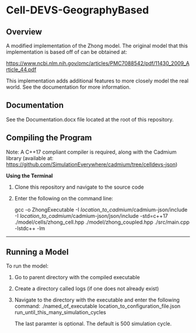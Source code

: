 Cell-DEVS-GeographyBased
===


Overview
----

A modified implementation of the Zhong model. The original model that this implementation is based off of can be obtained at:


https://www.ncbi.nlm.nih.gov/pmc/articles/PMC7088542/pdf/11430_2009_Article_44.pdf

This implementation adds additional features to more closely model the real world. See the documentation for more information.

Documentation
----

See the Documentation.docx file located at the root of this repository.

Compiling the Program
---

Note: A C++17 compliant compiler is required, along with the Cadmium library (available at: https://github.com/SimulationEverywhere/cadmium/tree/celldevs-json)

**Using the Terminal**

1. Clone this repository and navigate to the source code

2. Enter the following on the command line:

   gcc -o ZhongExecutable -I _location_to_cadmium_/cadmium-json/include -I _location_to_cadmium_/cadmium-json/json/include -std=c++17 ./model/cells/zhong_cell.hpp ./model/zhong_coupled.hpp ./src/main.cpp -lstdc++ -lm

----

Running a Model
----

To run the model:

1. Go to parent directory with the compiled executable
2. Create a directory called logs (if one does not already exist)
3. Navigate to the directory with the executable and enter the following command:
   ./named_of_executable location_to_configuration_file.json run_until_this_many_simulation_cycles
   
   The last paramter is optional. The default is 500 simulation cycle.
